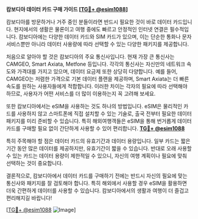 **캄보디아 데이터 카드 구매 가이드 [[TG💪+ @esim1088](https://t.me/s/esim1088)]**

캄보디아를 방문하거나 거주 중인 분들이라면 반드시 필요한 것이 바로 데이터 카드입니다. 현지에서의 생활은 물론이고 여행 중에도 빠르고 안정적인 인터넷 연결은 필수적입니다. 캄보디아에는 다양한 데이터 카드와 SIM 카드가 있으며, 이는 단순한 통화나 문자 서비스뿐만 아니라 데이터 사용량에 따라 선택할 수 있는 다양한 패키지를 제공합니다.

처음으로 알아야 할 것은 캄보디아의 주요 통신사입니다. 현재 가장 큰 통신사는 CAMGEO, Smart Axiata, Metfone 등입니다. 각각의 통신사는 자신만의 네트워크 속도와 가격대를 가지고 있으며, 데이터 요금제 또한 상당히 다양합니다. 예를 들어, CAMGEO는 저렴한 가격으로 기본 데이터 플랜을 제공하며, Smart Axiata는 더 빠른 속도를 원하는 사용자들에게 적합합니다. 이러한 차이는 각자의 필요에 따라 선택해야 하므로, 사용자가 어떤 서비스를 더 많이 이용하는지 꼭 고려해 보세요.

또한 캄보디아에서는 eSIM을 사용하는 것도 하나의 방법입니다. eSIM은 물리적인 카드를 사용하지 않고 스마트폰에 직접 설치할 수 있는 기술로, 출국 전부터 필요한 데이터 패키지를 미리 준비할 수 있습니다. 특히 해외여행객들은 eSIM을 통해 번거롭게 데이터 카드를 구매할 필요 없이 간단하게 사용할 수 있어 편리합니다. **[TG💪+ @esim1088](https://t.me/s/esim1088)**

특히 주목해야 할 점은 데이터 카드의 유효기간과 데이터 용량입니다. 일부 카드는 짧은 기간 동안 많은 데이터를 제공하지만, 유효기간이 짧을 수 있습니다. 반대로 오래 사용할 수 있는 카드는 데이터 용량이 제한적일 수 있으니, 자신의 여행 계획이나 필요에 맞춰 선택하는 것이 중요합니다.

결론적으로, 캄보디아에서 데이터 카드를 구매하기 전에는 반드시 자신의 필요에 맞는 통신사와 패키지를 잘 검토해야 합니다. 특히 해외에서 사용할 경우 eSIM을 활용하면 더욱 간편하게 데이터를 사용할 수 있습니다. 캄보디아에서의 생활과 여행이 더 즐겁고 편리해지길 바랍니다!

[[TG💪+ @esim1088](https://t.me/s/esim1088) ![Image](https://i.postimg.cc/Y0z9fWf4/image.png)]
